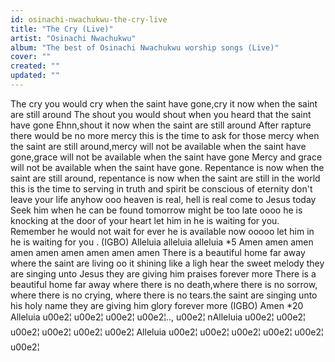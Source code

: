 ```yaml
---
id: osinachi-nwachukwu-the-cry-live
title: "The Cry (Live)"
artist: "Osinachi Nwachukwu"
album: "The best of Osinachi Nwachukwu worship songs (Live)"
cover: ""
created: ""
updated: ""
---
```


The cry you would cry when the saint have gone,cry it now when the saint are still around
The shout you would shout when you heard that the saint have gone Ehnn,shout it now when the saint are still around
After rapture there would be no more mercy this is the time to ask for those mercy when the saint are still around,mercy will not be available when the saint have gone,grace will not be available when the saint have gone
Mercy and grace will not be available when the saint have gone. Repentance is now when the saint are still around, repentance is now when the saint are still in the world this is the time to serving in truth and spirit be conscious of eternity don't leave your life anyhow ooo heaven is real, hell is real come to Jesus today
Seek him when he can be found tomorrow might be too late oooo he is knocking at the door of your heart let him in he is waiting for you.
Remember he would not wait for ever he is available now ooooo let him in he is waiting for you .
(IGBO)
Alleluia alleluia alleluia *5
Amen amen amen amen amen amen amen amen amen
There is a beautiful home far away where the saint are living oo it shining like a ligh hear the sweet melody they are singing unto Jesus they are giving him praises forever more
There is a beautiful home far away where there is no death,where there is no sorrow, where there is no crying, where there is no tears.the saint are singing unto his holy name they are giving him glory forever more
(IGBO)
Amen *20
Alleluia u00e2¦ u00e2¦ u00e2¦ u00e2¦.., u00e2¦ nAlleluia u00e2¦ u00e2¦ u00e2¦ u00e2¦ u00e2¦ u00e2¦
Alleluia u00e2¦ u00e2¦ u00e2¦ u00e2¦ u00e2¦ u00e2¦